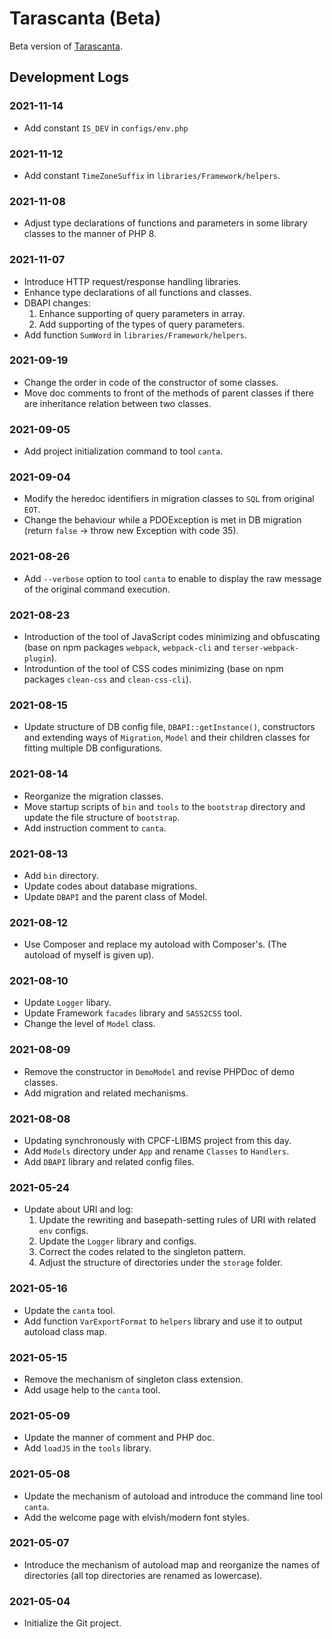 # Tarascanta (Beta)

Beta version of [Tarascanta](https://github.com/Wujidadi/Tarascanta).


## Development Logs

### 2021-11-14
* Add constant `IS_DEV` in `configs/env.php`

### 2021-11-12
* Add constant `TimeZoneSuffix` in `libraries/Framework/helpers`.

### 2021-11-08
* Adjust type declarations of functions and parameters in some library classes to the manner of PHP 8.

### 2021-11-07
* Introduce HTTP request/response handling libraries.
* Enhance type declarations of all functions and classes.
* DBAPI changes:
  1. Enhance supporting of query parameters in array.
  2. Add supporting of the types of query parameters.
* Add function `SumWord` in `libraries/Framework/helpers`.

### 2021-09-19
* Change the order in code of the constructor of some classes.
* Move doc comments to front of the methods of parent classes if there are inheritance relation between two classes.

### 2021-09-05
* Add project initialization command to tool `canta`.

### 2021-09-04
* Modify the heredoc identifiers in migration classes to `SQL` from original `EOT`.
* Change the behaviour while a PDOException is met in DB migration (return `false` -> throw new Exception with code 35).

### 2021-08-26
* Add `--verbose` option to tool `canta` to enable to display the raw message of the original command execution.

### 2021-08-23
* Introduction of the tool of JavaScript codes minimizing and obfuscating (base on npm packages `webpack`, `webpack-cli` and `terser-webpack-plugin`).
* Introduntion of the tool of CSS codes minimizing (base on npm packages `clean-css` and `clean-css-cli`).

### 2021-08-15
* Update structure of DB config file, `DBAPI::getInstance()`, constructors and extending ways of `Migration`, `Model` and their children classes for fitting multiple DB configurations.

### 2021-08-14
* Reorganize the migration classes.
* Move startup scripts of `bin` and `tools` to the `bootstrap` directory and update the file structure of `bootstrap`.
* Add instruction comment to `canta`.

### 2021-08-13
* Add `bin` directory.
* Update codes about database migrations.
* Update `DBAPI` and the parent class of Model.

### 2021-08-12
* Use Composer and replace my autoload with Composer's. (The autoload of myself is given up).

### 2021-08-10
* Update `Logger` libary.
* Update Framework `facades` library and `SASS2CSS` tool.
* Change the level of `Model` class.

### 2021-08-09
* Remove the constructor in `DemoModel` and revise PHPDoc of demo classes.
* Add migration and related mechanisms.

### 2021-08-08
* Updating synchronously with CPCF-LIBMS project from this day.
* Add `Models` directory under `App` and rename `Classes` to `Handlers`.
* Add `DBAPI` library and related config files.

### 2021-05-24
* Update about URI and log:
  1. Update the rewriting and basepath-setting rules of URI with related `env` configs.
  2. Update the `Logger` library and configs.
  3. Correct the codes related to the singleton pattern.
  4. Adjust the structure of directories under the `storage` folder.

### 2021-05-16
* Update the `canta` tool.
* Add function `VarExportFormat` to `helpers` library and use it to output autoload class map.

### 2021-05-15
* Remove the mechanism of singleton class extension.
* Add usage help to the `canta` tool.

### 2021-05-09
* Update the manner of comment and PHP doc.
* Add `loadJS` in the `tools` library.

### 2021-05-08
* Update the mechanism of autoload and introduce the command line tool `canta`.
* Add the welcome page with elvish/modern font styles.

### 2021-05-07
* Introduce the mechanism of autoload map and reorganize the names of directories (all top directories are renamed as lowercase).

### 2021-05-04
* Initialize the Git project.
